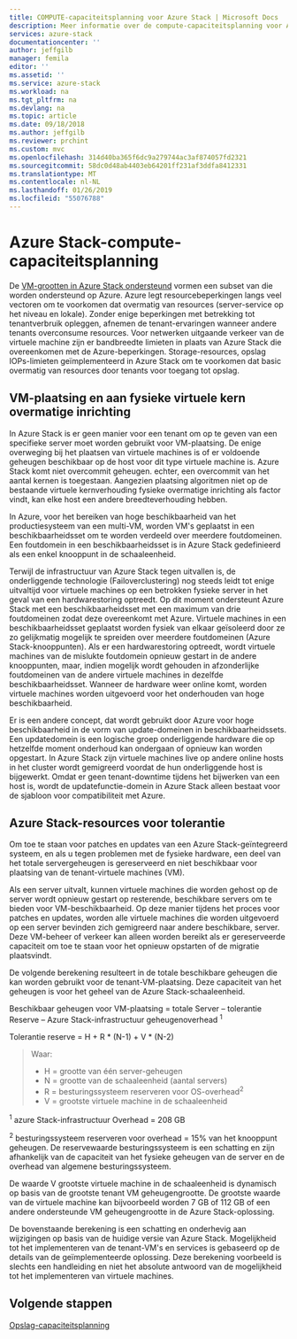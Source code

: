 ```yaml
---
title: COMPUTE-capaciteitsplanning voor Azure Stack | Microsoft Docs
description: Meer informatie over de compute-capaciteitsplanning voor Azure Stack-implementaties.
services: azure-stack
documentationcenter: ''
author: jeffgilb
manager: femila
editor: ''
ms.assetid: ''
ms.service: azure-stack
ms.workload: na
ms.tgt_pltfrm: na
ms.devlang: na
ms.topic: article
ms.date: 09/18/2018
ms.author: jeffgilb
ms.reviewer: prchint
ms.custom: mvc
ms.openlocfilehash: 314d40ba365f6dc9a279744ac3af874057fd2321
ms.sourcegitcommit: 58dc0d48ab4403eb64201ff231af3ddfa8412331
ms.translationtype: MT
ms.contentlocale: nl-NL
ms.lasthandoff: 01/26/2019
ms.locfileid: "55076788"
---
```

# <a name="azure-stack-compute-capacity-planning"></a>Azure Stack-compute-capaciteitsplanning
De [VM-grootten in Azure Stack ondersteund](./user/azure-stack-vm-sizes.md) vormen een subset van die worden ondersteund op Azure. Azure legt resourcebeperkingen langs veel vectoren om te voorkomen dat overmatig van resources (server-service op het niveau en lokale). Zonder enige beperkingen met betrekking tot tenantverbruik opleggen, afnemen de tenant-ervaringen wanneer andere tenants overconsume resources. Voor netwerken uitgaande verkeer van de virtuele machine zijn er bandbreedte limieten in plaats van Azure Stack die overeenkomen met de Azure-beperkingen. Storage-resources, opslag IOPs-limieten geïmplementeerd in Azure Stack om te voorkomen dat basic overmatig van resources door tenants voor toegang tot opslag.  

## <a name="vm-placement-and-virtual-to-physical-core-overprovisioning"></a>VM-plaatsing en aan fysieke virtuele kern overmatige inrichting
In Azure Stack is er geen manier voor een tenant om op te geven van een specifieke server moet worden gebruikt voor VM-plaatsing. De enige overweging bij het plaatsen van virtuele machines is of er voldoende geheugen beschikbaar op de host voor dit type virtuele machine is. Azure Stack komt niet overcommit geheugen. echter, een overcommit van het aantal kernen is toegestaan. Aangezien plaatsing algoritmen niet op de bestaande virtuele kernverhouding fysieke overmatige inrichting als factor vindt, kan elke host een andere breedteverhouding hebben. 

In Azure, voor het bereiken van hoge beschikbaarheid van het productiesysteem van een multi-VM, worden VM's geplaatst in een beschikbaarheidsset om te worden verdeeld over meerdere foutdomeinen. Een foutdomein in een beschikbaarheidsset is in Azure Stack gedefinieerd als een enkel knooppunt in de schaaleenheid.

Terwijl de infrastructuur van Azure Stack tegen uitvallen is, de onderliggende technologie (Failoverclustering) nog steeds leidt tot enige uitvaltijd voor virtuele machines op een betrokken fysieke server in het geval van een hardwarestoring optreedt. Op dit moment ondersteunt Azure Stack met een beschikbaarheidsset met een maximum van drie foutdomeinen zodat deze overeenkomt met Azure. Virtuele machines in een beschikbaarheidsset geplaatst worden fysiek van elkaar geïsoleerd door ze zo gelijkmatig mogelijk te spreiden over meerdere foutdomeinen (Azure Stack-knooppunten). Als er een hardwarestoring optreedt, wordt virtuele machines van de mislukte foutdomein opnieuw gestart in de andere knooppunten, maar, indien mogelijk wordt gehouden in afzonderlijke foutdomeinen van de andere virtuele machines in dezelfde beschikbaarheidsset. Wanneer de hardware weer online komt, worden virtuele machines worden uitgevoerd voor het onderhouden van hoge beschikbaarheid.

Er is een andere concept, dat wordt gebruikt door Azure voor hoge beschikbaarheid in de vorm van update-domeinen in beschikbaarheidssets. Een updatedomein is een logische groep onderliggende hardware die op hetzelfde moment onderhoud kan ondergaan of opnieuw kan worden opgestart. In Azure Stack zijn virtuele machines live op andere online hosts in het cluster wordt gemigreerd voordat de hun onderliggende host is bijgewerkt. Omdat er geen tenant-downtime tijdens het bijwerken van een host is, wordt de updatefunctie-domein in Azure Stack alleen bestaat voor de sjabloon voor compatibiliteit met Azure.

## <a name="azure-stack-resiliency-resources"></a>Azure Stack-resources voor tolerantie
Om toe te staan voor patches en updates van een Azure Stack-geïntegreerd systeem, en als u tegen problemen met de fysieke hardware, een deel van het totale servergeheugen is gereserveerd en niet beschikbaar voor plaatsing van de tenant-virtuele machines (VM).

Als een server uitvalt, kunnen virtuele machines die worden gehost op de server wordt opnieuw gestart op resterende, beschikbare servers om te bieden voor VM-beschikbaarheid. Op deze manier tijdens het proces voor patches en updates, worden alle virtuele machines die worden uitgevoerd op een server bevinden zich gemigreerd naar andere beschikbare, server. Deze VM-beheer of verkeer kan alleen worden bereikt als er gereserveerde capaciteit om toe te staan voor het opnieuw opstarten of de migratie plaatsvindt.

De volgende berekening resulteert in de totale beschikbare geheugen die kan worden gebruikt voor de tenant-VM-plaatsing. Deze capaciteit van het geheugen is voor het geheel van de Azure Stack-schaaleenheid.

  Beschikbaar geheugen voor VM-plaatsing = totale Server – tolerantie Reserve – Azure Stack-infrastructuur geheugenoverhead <sup>1</sup>

  Tolerantie reserve = H + R * (N-1) + V * (N-2)

> Waar:
> - H = grootte van één server-geheugen
> - N = grootte van de schaaleenheid (aantal servers)
> - R = besturingssysteem reserveren voor OS-overhead<sup>2</sup>
> - V = grootste virtuele machine in de schaaleenheid

  <sup>1</sup> azure Stack-infrastructuur Overhead = 208 GB

  <sup>2</sup> besturingssysteem reserveren voor overhead = 15% van het knooppunt geheugen. De reservewaarde besturingssysteem is een schatting en zijn afhankelijk van de capaciteit van het fysieke geheugen van de server en de overhead van algemene besturingssysteem.

De waarde V grootste virtuele machine in de schaaleenheid is dynamisch op basis van de grootste tenant VM geheugengrootte. De grootste waarde van de virtuele machine kan bijvoorbeeld worden 7 GB of 112 GB of een andere ondersteunde VM geheugengrootte in de Azure Stack-oplossing.

De bovenstaande berekening is een schatting en onderhevig aan wijzigingen op basis van de huidige versie van Azure Stack. Mogelijkheid tot het implementeren van de tenant-VM's en services is gebaseerd op de details van de geïmplementeerde oplossing. Deze berekening voorbeeld is slechts een handleiding en niet het absolute antwoord van de mogelijkheid tot het implementeren van virtuele machines.



## <a name="next-steps"></a>Volgende stappen
[Opslag-capaciteitsplanning](capacity-planning-storage.md)
